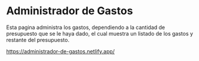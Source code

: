 # Administrador de Gastos

Esta pagina administra los gastos, dependiendo a la cantidad de presupuesto que se le haya dado, el cual muestra un listado de los gastos y restante del presupuesto.

https://administrador-de-gastos.netlify.app/
